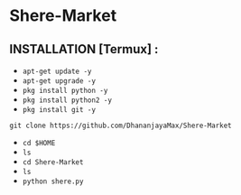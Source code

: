 # Shere-Market


## INSTALLATION [Termux] :

* `apt-get update -y`
* `apt-get upgrade -y`
* `pkg install python -y`
* `pkg install python2 -y`
* `pkg install git -y`
```
git clone https://github.com/DhananjayaMax/Shere-Market
```
* `cd $HOME`
* `ls`
* `cd Shere-Market`
* `ls`
* `python shere.py`
```
